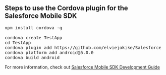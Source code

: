 Steps to use the Cordova plugin for the Salesforce Mobile SDK
------------------------

<pre>
npm install cordova -g

cordova create TestApp
cd TestApp
cordova plugin add https://github.com/elviejokike/SalesforceMobileSDK-CordovaPlugin
cordova platform add android@5.0.0
cordova build android
</pre>

For more information, check out [Salesforce Mobile SDK Development Guide](https://github.com/forcedotcom/SalesforceMobileSDK-Shared/blob/master/doc/mobile_sdk.pdf?raw=true)
